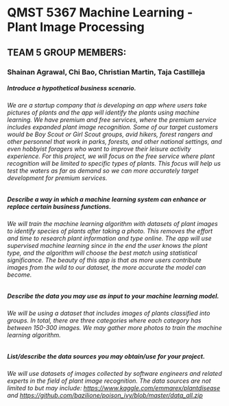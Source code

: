 # QMST 5367 Machine Learning - Plant Image Processing

## TEAM 5 GROUP MEMBERS:
### Shainan Agrawal, Chi Bao, Christian Martin, Taja Castilleja


##### Introduce a hypothetical business scenario. 
###### We are a startup company that is developing an app where users take pictures of plants and the app will identify the plants using machine learning. We have premium and free services, where the premium service includes expanded plant image recognition. Some of our target customers would be Boy Scout or Girl Scout groups, avid hikers, forest rangers and other personnel that work in parks, forests, and other national settings, and even hobbyist foragers who want to improve their leisure activity experience. For this project, we will focus on the free service where plant recognition will be limited to specific types of plants. This focus will help us test the waters as far as demand so we can more accurately target development for premium services.

##### Describe a way in which a machine learning system can enhance or replace certain business functions. 
###### We will train the machine learning algorithm with datasets of plant images to identify species of plants after taking a photo. This removes the effort and time to research plant information and type online. The app will use supervised machine learning since in the end the user knows the plant type, and the algorithm will choose the best match using statistical significance. The beauty of this app is that as more users contribute images from the wild to our dataset, the more accurate the model can become.

##### Describe the data you may use as input to your machine learning model. 
###### We will be using a dataset that includes images of plants classified into groups. In total, there are three categories where each category has between 150-300 images. We may gather more photos to train the machine learning algorithm.

##### List/describe the data sources you may obtain/use for your project. 
###### We will use datasets of images collected by software engineers and related experts in the field of plant image recognition. The data sources are not limited to but may include: https://www.kaggle.com/emmarex/plantdisease and https://github.com/bazilione/poison_ivy/blob/master/data_all.zip
